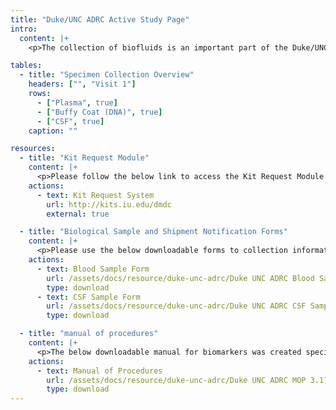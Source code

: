 ```yaml
---
title: "Duke/UNC ADRC Active Study Page"
intro:
  content: |+
    <p>The collection of biofluids is an important part of the Duke/UNC Alzheimer’s DiseaseResearch Center (ADRC). The purpose of this manual is to provide study staff (PIs, study coordinators, phlebotomists) with instructions for collection and submission of biological samples for Duke/UNC ADRC study visits. It includes instructions for biofluid submission to NCRAD located in Indianapolis at Indiana University.</p>

tables:
  - title: "Specimen Collection Overview"
    headers: ["", "Visit 1"]
    rows:
      - ["Plasma", true]
      - ["Buffy Coat (DNA)", true]
      - ["CSF", true]
    caption: ""

resources:
  - title: "Kit Request Module"
    content: |+
      <p>Please follow the below link to access the Kit Request Module. This link will direct you to a REDCap database where study coordinators and staff may request kits, individual supplies, and/or labels. Please allow a total of two weeks for kit requests to be compiled and delivered to your site.</p>
    actions:
      - text: Kit Request System
        url: http://kits.iu.edu/dmdc
        external: true

  - title: "Biological Sample and Shipment Notification Forms"
    content: |+
      <p>Please use the below downloadable forms to collection information on specimen patient demographics, collection, and processing. We respectfully ask that all completed forms be emailed (alzstudy@iu.edu) or faxed (317-321-2003) prior to shipment. We also ask that all shipments include a hard copy of each sample form.</p>
    actions:
      - text: Blood Sample Form
        url: /assets/docs/resource/duke-unc-adrc/Duke UNC ADRC Blood Sample Form 3.17.21_20210408160602_870655.pdf
        type: download
      - text: CSF Sample Form
        url: /assets/docs/resource/duke-unc-adrc/Duke UNC ADRC CSF Sample Form 3.17.21_20210408160602_870880.pdf
        type: download

  - title: "manual of procedures"
    content: |+
      <p>The below downloadable manual for biomarkers was created specifically for the study. Please feel free to explore the manuals through the hyperlinked “Table of Contents”. Questions concerning any part of the manual may be directed to NCRAD at (alzstudy@iu.edu or 800-526-2839) for further clarification.</p>
    actions:
      - text: Manual of Procedures
        url: /assets/docs/resource/duke-unc-adrc/Duke UNC ADRC MOP 3.17.21_20210408160602_870423.pdf
        type: download
---
```

